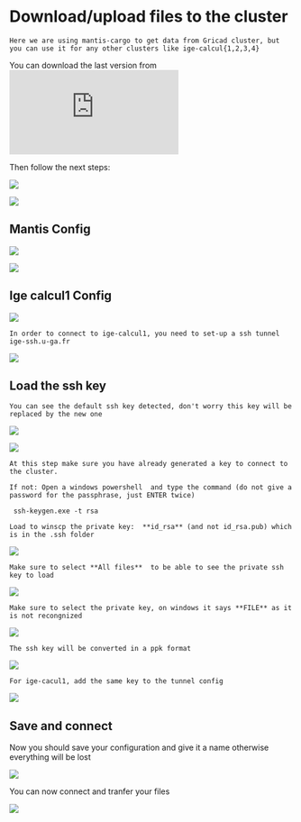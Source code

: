 # Download/upload files to the cluster

```{note}
Here we are using mantis-cargo to get data from Gricad cluster, but you can use it for any other clusters like ige-calcul{1,2,3,4}
```

You can download the last version from  ![ here ](https://winscp.net/eng/download.php) 

Then follow the next steps:

![](./images/winscp0.PNG)

![](./images/wscp1.PNG)

## Mantis Config

![](./images/winscp1.PNG)

![](./images/winscp2.PNG)

## Ige calcul1 Config

![](./images/wscp2.PNG)
```{note}
In order to connect to ige-calcul1, you need to set-up a ssh tunnel ige-ssh.u-ga.fr

```
![](./images/wscp3.PNG)

## Load the ssh key 

```{note}
You can see the default ssh key detected, don't worry this key will be replaced by the new one
```
![](./images/wscp21.PNG)

![](./images/wscp22.PNG)

```{note}
At this step make sure you have already generated a key to connect to the cluster.

If not: Open a windows powershell  and type the command (do not give a password for the passphrase, just ENTER twice)

 ssh-keygen.exe -t rsa  

Load to winscp the private key:  **id_rsa** (and not id_rsa.pub) which is in the .ssh folder
```

![](./images/wscp23.PNG)

```{note}
Make sure to select **All files**  to be able to see the private ssh key to load
```

![](./images/wscp24.PNG)

```{note}
Make sure to select the private key, on windows it says **FILE** as it is not recongnized
```

![](./images/winscp5.PNG)

```{note}
The ssh key will be converted in a ppk format 
```

![](./images/winscp6.PNG)

```{note}
For ige-cacul1, add the same key to the tunnel config
```
![](./images/wscp4.PNG)

## Save and connect

Now you should save your configuration and give it a name otherwise everything will be lost

![](./images/wscp5.PNG)

You can now connect and tranfer your files

![](./images/wscp6.PNG)

